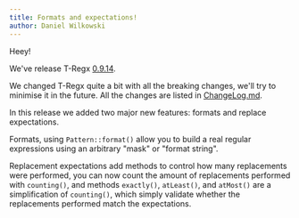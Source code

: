 ```yaml
---
title: Formats and expectations!
author: Daniel Wilkowski
---
```


Heey!

We've release T-Regx [0.9.14](https://github.com/T-Regx/T-Regx/releases/tag/v0.9.14).

We changed T-Regx quite a bit with all the breaking changes, we'll try to minimise it in the future.
All the changes are listed in [ChangeLog.md].

In this release we added two major new features: formats and replace expectations.

Formats, using `Pattern::format()` allow you to build a real regular expressions using an arbitrary
"mask" or "format string".

Replacement expectations add methods to control how many replacements were performed, you can now
count the amount of replacements performed with `counting()`, and methods `exactly()`, `atLeast()`, and `atMost()`
are a simplification of `counting()`, which simply validate whether the replacements performed
match the expectations.

[ChangeLog.md]: https://github.com/T-Regx/T-Regx/blob/develop/ChangeLog.md
